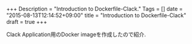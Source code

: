 +++
Description = "Introduction to Dockerfile-Clack."
Tags = []
date = "2015-08-13T12:14:52+09:00"
title = "Introduction to Dockerfile-Clack"
draft = true
+++

Clack Application用のDocker imageを作成したので紹介.

<!--more-->
